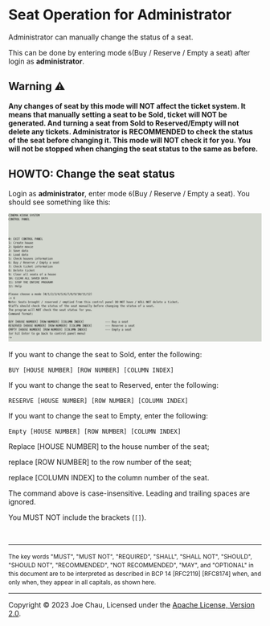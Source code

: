 # Seat Operation for Administrator

Administrator can manually change the status of a seat.

This can be done by entering mode `6`(Buy / Reserve / Empty a seat) 
after login as **administrator**. 

## Warning :warning:
<b>
Any changes of seat by this mode will NOT affect the ticket system.
It means that manually setting a seat to be Sold, ticket will NOT be generated.
And turning a seat from Sold to Reserved/Empty will not delete any tickets.
Administrator is RECOMMENDED to check the status of the seat before changing it.
This mode will NOT check it for you. You will not be stopped when changing 
the seat status to the same as before.
</b>


## HOWTO: Change the seat status

Login as **administrator**, enter mode `6`(Buy / Reserve / Empty a seat).
You should see something like this:

![Screenshot of mode 6](../images/docs/control_panel_mode_6.png)

If you want to change the seat to Sold, enter the following:
```
BUY [HOUSE NUMBER] [ROW NUMBER] [COLUMN INDEX]
```

If you want to change the seat to Reserved, enter the following:
```
RESERVE [HOUSE NUMBER] [ROW NUMBER] [COLUMN INDEX]
```

If you want to change the seat to Empty, enter the following:
```
Empty [HOUSE NUMBER] [ROW NUMBER] [COLUMN INDEX]
```

Replace [HOUSE NUMBER] to the house number of the seat;

replace [ROW NUMBER] to the row number of the seat; 

replace [COLUMN INDEX] to the column number of the seat. 

The command above is case-insensitive. Leading and trailing spaces are ignored.

You MUST NOT include the brackets (`[]`).

<br/>

---
<small>
The key words "MUST", "MUST NOT", "REQUIRED", "SHALL", "SHALL
NOT", "SHOULD", "SHOULD NOT", "RECOMMENDED", "NOT RECOMMENDED",
"MAY", and "OPTIONAL" in this document are to be interpreted as
described in BCP 14 [RFC2119] [RFC8174] when, and only when, they
appear in all capitals, as shown here.
</small>

---

Copyright © 2023 Joe Chau, Licensed under the 
<a href="https://www.apache.org/licenses/LICENSE-2.0" target="_blank">Apache License, Version 2.0</a>.